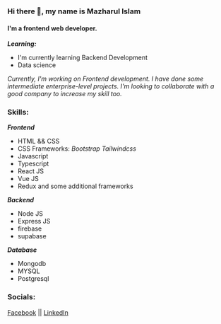 ### Hi there 👋, my name is  Mazharul Islam
#### I'm a frontend web developer.

***Learning:***
- I'm currently learning Backend Development 
- Data science 

<i> Currently, I'm working on Frontend development. 
I have done some intermediate enterprise-level projects. 
I'm looking to collaborate with a good company to increase my skill too.</i>



### Skills:

***Frontend***
  - HTML && CSS 
  -  CSS Frameworks: <i>Bootstrap</i> <i>Tailwindcss</i>
  - Javascript
  - Typescript
  - React JS
  - Vue JS
  - Redux
  and some additional frameworks
  
***Backend***
  - Node JS 
  - Express JS
  - firebase
  - supabase

  
  
***Database***
 - Mongodb
 - MYSQL
 - Postgresql


### Socials:
[Facebook](https://www.facebook.com/mazharul.tamim.28/) || [LinkedIn ](https://www.linkedin.com/in/mazharul-islam-5194a5204/)



